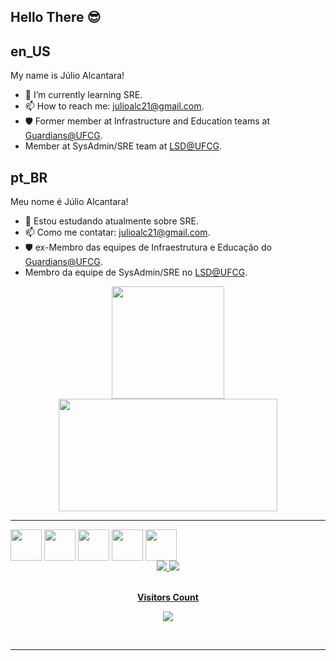 ## Hello There 😎
<p align="center">
</p>

## en_US   

My name is Júlio Alcantara! 

- 🌱 I’m currently learning SRE.
- 📫 How to reach me: julioalc21@gmail.com.
- 🛡️ Former member at Infrastructure and Education teams at [Guardians@UFCG](https://github.com/Guardians-DSC).
- Member at SysAdmin/SRE team at [LSD@UFCG](https://github.com/ufcg-lsd).

## pt_BR 
Meu nome é Júlio Alcantara!

- 🌱 Estou estudando atualmente sobre SRE.
- 📫 Como me contatar: julioalc21@gmail.com.
- 🛡️ ex-Membro das equipes de Infraestrutura e Educação do [Guardians@UFCG](https://github.com/Guardians-DSC).
- Membro da equipe de SysAdmin/SRE no [LSD@UFCG](https://github.com/ufcg-lsd).

<div align="center">
  <a href="https://github.com/alcantarajulio">
  <img height="180em" src="https://github-readme-stats.vercel.app/api?username=alcantarajulio&show_icons=true&theme=tokyonight&include_all_commits=true&count_private=true"/>
  <img height="180em" width="350em" src="https://github-readme-stats.vercel.app/api/top-langs/?username=alcantarajulio&layout=compact&langs_count=7&theme=tokyonight"/>
</div>
 
 * * *
 <div align="center" style="display: inline-block">
   <img align="center" height="50" width="50" src="https://cdn.jsdelivr.net/gh/devicons/devicon/icons/python/python-original.svg" />
   <img align="center" height="50" width="50" src="https://cdn.jsdelivr.net/gh/devicons/devicon/icons/linux/linux-original.svg" />
   <img align="center" height="50" width="50" src="https://cdn.jsdelivr.net/gh/devicons/devicon/icons/java/java-original.svg" />
   <img align="center" height="50" width="50" src="https://cdn.jsdelivr.net/gh/devicons/devicon/icons/bash/bash-original.svg"/>
   <img align="center" height="50" width="50" src="https://cdn.jsdelivr.net/gh/devicons/devicon/icons/vim/vim-original.svg"/>
  </div>
  
 <br>
 <div align="center">
  <a href="https://www.linkedin.com/in/j%C3%BAlio-alcantara-6b23451a0/"> <img src="https://img.shields.io/badge/LinkedIn-0077B5?style=for-the-badge&logo=linkedin&logoColor=white"</a>
  <a href="https://www.instagram.com/_j_ulio"> <img src="https://img.shields.io/badge/Instagram-E4405F?style=for-the-badge&logo=instagram&logoColor=white"</a>
</div>
    
    
<div align="center">
<br><p align="centre"><b>Visitors Count</b></p>  
<p align="center"><img align="center" src="https://profile-counter.glitch.me/{alcantarajulio}/count.svg" /></p> 
<br></div>
    
* * *

